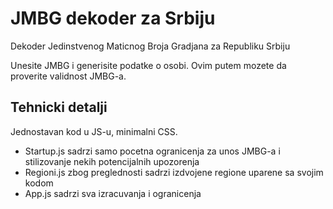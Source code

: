 # JMBG dekoder za Srbiju
Dekoder Jedinstvenog Maticnog Broja Gradjana za Republiku Srbiju

Unesite JMBG i generisite podatke o osobi. Ovim putem mozete da proverite validnost JMBG-a.


## Tehnicki detalji
Jednostavan kod u JS-u, minimalni CSS.
- Startup.js sadrzi samo pocetna ogranicenja za unos JMBG-a i stilizovanje nekih potencijalnih upozorenja
- Regioni.js zbog preglednosti sadrzi izdvojene regione uparene sa svojim kodom
- App.js sadrzi sva izracuvanja i ogranicenja
